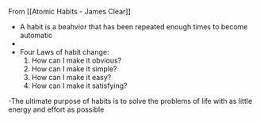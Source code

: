 From [[Atomic Habits - James Clear]]

- A habit is a beahvior that has been repeated enough times to become automatic
- 
- Four Laws of habit change:
	1. How can I make it obvious?
	2. How can I make it simple?
	3. How can I make it easy?
	4. How can I make it satisfying?

-The ultimate purpose of habits is to solve the problems of life with as little energy and effort as possible